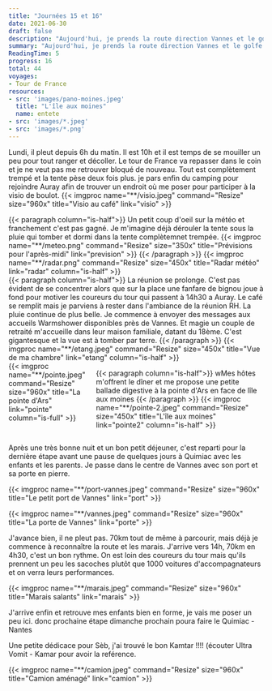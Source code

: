 ```yaml
---
title: "Journées 15 et 16"
date: 2021-06-30
draft: false
description: "Aujourd'hui, je prends la route direction Vannes et le golfe du Morbihan pour rejoindre ensuite demain Quimiac près de Guérande."
summary: "Aujourd'hui, je prends la route direction Vannes et le golfe du Morbihan pour rejoindre ensuite demain Quimiac près de Guérande."
ReadingTime: 5
progress: 16
total: 44
voyages:
- Tour de France
resources:
- src: 'images/pano-moines.jpeg'
  title: "L'île aux moines"
  name: entete
- src: 'images/*.jpeg'
- src: 'images/*.png'
---
```


Lundi, il pleut depuis 6h du matin. Il est 10h et il est temps de se mouiller un peu pour tout ranger et décoller. Le tour de France va repasser dans le coin et je ne veut pas me retrouver bloqué de nouveau.
Tout est complètement trempé et la tente pèse deux fois plus. je pars enfin du camping pour rejoindre Auray afin de trouver un endroit où me poser pour participer à la visio de boulot.
{{< imgproc name="**/visio.jpeg" command="Resize" size="960x" title="Visio au café" link="visio" >}}

<div class="columns is-multiline">
{{< paragraph column="is-half">}}
Un petit coup d'oeil sur la météo et franchement c'est pas gagné. Je m'imagine déjà dérouler la tente sous la pluie qui tomber et dormi dans la tente complètemnet trempée.
{{< imgproc name="**/meteo.png" command="Resize" size="350x" title="Prévisions pour l'après-midi" link="prevision" >}}
{{< /paragraph >}}
{{< imgproc name="**/radar.png" command="Resize" size="450x" title="Radar météo" link="radar" column="is-half" >}}
</div>

<div class="columns is-multiline">
{{< paragraph column="is-half">}}
La réunion se prolonge. C'est pas évident de se concentrer alors que sur la place une fanfare de bignou joue à fond pour motiver les coureurs du tour qui passent à 14h30 a Auray. Le café se remplit mais je parviens à rester dans l'ambiance de la réunion RH. La pluie continue de plus belle. Je commence à envoyer des messages aux accueils Warmshower disponibles près de Vannes. Et magie un couple de retraité m'accueille dans leur maison familiale, datant du 18ème. C'est gigantesque et la vue est à tomber par terre. 
{{< /paragraph >}}
{{< imgproc name="**/etang.jpeg" command="Resize" size="450x" title="Vue de ma chambre" link="etang" column="is-half" >}}
</div>

<div class="columns is-multiline">
{{< imgproc name="**/pointe.jpeg" command="Resize" size="960x" title="La pointe d'Ars" link="pointe" column="is-full" >}}

{{< paragraph column="is-half">}}
wMes hôtes m'offrent le dîner et me propose une petite ballade digestive à la pointe d'Ars en face de lîle aux moines 
{{< /paragraph >}}
{{< imgproc name="**/pointe-2.jpeg" command="Resize" size="450x" title="L'île aux moines" link="pointe2" column="is-half" >}}
</div>

Après une très bonne nuit et un bon petit déjeuner, c'est reparti pour la dernière étape avant une pause de quelques jours à Quimiac avec les enfants et les parents. Je passe dans le centre de Vannes avec son port et sa porte en pierre.

{{< imgproc name="**/port-vannes.jpeg" command="Resize" size="960x" title="Le petit port de Vannes" link="port" >}}

{{< imgproc name="**/vannes.jpeg" command="Resize" size="960x" title="La porte de Vannes" link="porte" >}}

J'avance bien, il ne pleut pas. 70km tout de même à parcourir, mais déjà je commence à reconnaître la route et les marais. J'arrive vers 14h, 70km en 4h30, c'est un bon rythme. On est loin des coureurs du tour mais qu'ils prennent un peu les sacoches plutôt que 1000 voitures d'accompagnateurs et on verra leurs performances.

{{< imgproc name="**/marais.jpeg" command="Resize" size="960x" title="Marais salants" link="marais" >}}

J'arrive enfin et retrouve mes enfants bien en forme, je vais me poser un peu ici. donc prochaine étape dimanche prochain poura faire le Quimiac - Nantes

Une petite dédicace pour Sèb, j'ai trouvé le bon Kamtar !!!! (écouter Ultra Vomit - Kamar pour avoir la reférence.

{{< imgproc name="**/camion.jpeg" command="Resize" size="960x" title="Camion aménagé" link="camion" >}}